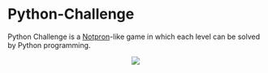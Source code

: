 # Python-Challenge

Python Challenge is a [Notpron](https://en.wikipedia.org/wiki/Notpron)-like game in which each level can be solved by Python programming. <br/>

<p align="center">
    <img src="http://www.pythonchallenge.com/logo.jpg"/>
<p/>
